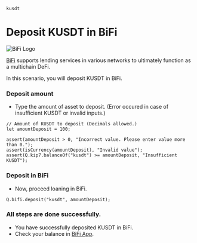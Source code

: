 ```meta-Currency
kusdt
```

# Deposit KUSDT in BiFi

![BiFi Logo](https://s3.ap-northeast-2.amazonaws.com/thebifrost.io/home/bifi/bifi_logo.svg)

[BiFi](https://bifi.finance/) supports lending services in various networks to ultimately function as a multichain DeFi.

In this scenario, you will deposit KUSDT in BiFi.

### Deposit amount

- Type the amount of asset to deposit. (Error occured in case of insufficient KUSDT or invalid inputs.)

```input KUSDT
// Amount of KUSDT to deposit (Decimals allowed.)
let amountDeposit = 100;
```

```input-Verify
assert(amountDeposit > 0, "Incorrect value. Please enter value more than 0.");
assert(isCurrency(amountDeposit), "Invalid value");
assert(Q.kip7.balanceOf("kusdt") >= amountDeposit, "Insufficient KUSDT");
```

### Deposit in BiFi

- Now, proceed loaning in BiFi.

```taster
Q.bifi.deposit("kusdt", amountDeposit);
```

### All steps are done successfully.

- You have successfully deposited KUSDT in BiFi.
- Check your balance in [BiFi App](https://app.bifi.finance/).
